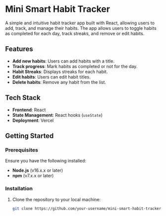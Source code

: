# Mini Smart Habit Tracker

A simple and intuitive habit tracker app built with React, allowing users to add, track, and manage their habits. The app allows users to toggle habits as completed for each day, track streaks, and remove or edit habits.

## Features

- **Add new habits**: Users can add habits with a title.
- **Track progress**: Mark habits as completed or not for the day.
- **Habit Streaks**: Displays streaks for each habit.
- **Edit habits**: Users can edit habit titles.
- **Delete habits**: Remove any habit from the list.

## Tech Stack

- **Frontend**: React
- **State Management**: React hooks (`useState`)
- **Deployment**: Vercel

## Getting Started

### Prerequisites

Ensure you have the following installed:

- **Node.js** (v16.x.x or later)
- **npm** (v7.x.x or later)

### Installation

1. Clone the repository to your local machine:

   ```bash
   git clone https://github.com/your-username/mini-smart-habit-tracker.git
